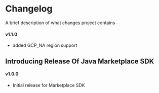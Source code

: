 # Changelog

A brief description of what changes project contains

#### v1.1.0

- added GCP_NA region support

## Introducing Release Of Java Marketplace SDK

#### v1.0.0

- Initial release for Marketplace SDK